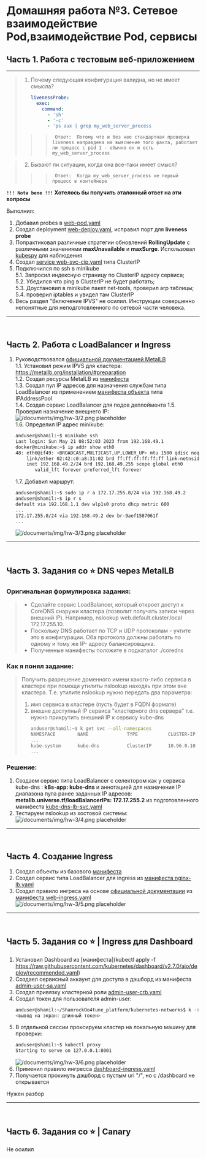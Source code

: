 # Домашняя работа №3. Сетевое взаимодействие Pod,взаимодействие Pod, сервисы  

## Часть 1. Работа с тестовым веб-приложением  
---  

> 1. Почему следующая конфигурация валидна, но не имеет смысла?  
>     ```yaml
>     livenessProbe:  
>       exec:  
>         command:  
>           - 'sh'  
>           - '-c'  
>           - 'ps aux | grep my_web_server_process  
>     ```
>>>      Ответ:  Потому что и без нее стандартная проверка liveness направдена на выяснение того факта, работает ли процесс с pid 1 - обычно он и есть my_web_server_process
   
> 2. Бывают ли ситуации, когда она все-таки имеет смысл?
>>>      Ответ:  Когда my_web_server_process не первый процесс в контейнере  

**`!!! Nota bene !!!` Хотелось бы получить эталонный ответ на эти вопросы**   

Выполнил:
1. Добавил probes в [web-pod.yaml](/kubernetes-networks/web-pod.yaml)
2. Создал deployment [web-deploy.yaml](/kubernetes-networks/web-deploy.yaml), исправил порт для **liveness probe**
3. Попрактиковал различные стратегии обновлений **RollingUpdate** c различными значениями **maxUnavailable** и **maxSurge**. Использовал [kubespy](/documentation/img/hw-3/1.png) для наблюдения
4. Создал [service web-svc-cip.yaml](/kubernetes-networks/web-svc-cip.yaml) типа ClusterIP  
5. Подключился по ssh в minikube  
5.1. Запросил индексную страницу по ClusterIP адресу сервиса;  
5.2. Убедился что ping в ClusterIP не будет работать;  
5.3. Доустановил в minikube пакет net-tools, проверил arp таблицы;  
5.4. проверил iptables и увидел там ClusterIP
6. Весь раздел "Включение IPVS" не осилил. Инструкции совершенно непонятные для неподготовленного по сетевой части человека. 
--- 
<br>  

## Часть 2. Работа с LoadBalancer и Ingress  

1. Руководствовался [официальной документацией MetalLB](https://metallb.org/)  
1.1. Установил режим IPVS для кластера: https://metallb.org/installation/#preparation  
1.2. Создал ресурсы MetalLB из [манифеста](https://raw.githubusercontent.com/metallb/metallb/v0.13.9/config/manifests/metallb-native.yaml)  
1.3. Создал пул IP адресов для назначения службам типа LoadBalancer из применением [манифеста объекта](/kubernetes-networks/metallb-ipaddresspool.yaml) типа IPAddressPool  
1.4. Создал сервис LoadBalancer для подов деплоймента
1.5. Проверил назначение внещнего IP:  
![/documents/img/hw-3/2.png placeholder](/documentation/img/hw-3/2.png)  
1.6. Определил IP адрес minikube:  
    ```bash
    anduser@shamil:~$ minikube ssh
    Last login: Sun May 21 08:52:03 2023 from 192.168.49.1
    docker@minikube:~$ ip addr show eth0
    48: eth0@if49: <BROADCAST,MULTICAST,UP,LOWER_UP> mtu 1500 qdisc noqueue state UP group default 
        link/ether 02:42:c0:a8:31:02 brd ff:ff:ff:ff:ff:ff link-netnsid 0
        inet 192.168.49.2/24 brd 192.168.49.255 scope global eth0
           valid_lft forever preferred_lft forever
    ```
    1.7. Добавил маршрут:  
    ```bash
    anduser@shamil:~$ sudo ip r a 172.17.255.0/24 via 192.168.49.2
    anduser@shamil:~$ ip r s
    default via 192.168.1.1 dev wlp1s0 proto dhcp metric 600 
    ... 
    172.17.255.0/24 via 192.168.49.2 dev br-9aef1587061f 
    ...  
    ```
    ![/documents/img/hw-3/3.png placeholder](/documentation/img/hw-3/3.png)    
---  
<br>  

## Часть 3. Задания со ⭐ DNS через MetalLB  
### Оригинальная формулировка задания:    
> * Сделайте сервис LoadBalancer, который откроет доступ к CoreDNS снаружи кластера (позволит получать записи через внешний IP). Например, nslookup web.default.cluster.local 172.17.255.10.  
> * Поскольку DNS работает по TCP и UDP протоколам - учтите это в
конфигурации. Оба протокола должны работать по одному и тому же IP-
адресу балансировщика.
> * Полученные манифесты положите в подкаталог ./coredns 

### Как я понял задание:  
> Получить разрешение доменного имени какого-либо сервиса в кластере при помощи утилиты nslookup находяь при этом вне кластера. Т.е. утилите nslookup нужно передать два параметра:
> 1. имя сервиса в кластере (пусть будет в FQDN формате)
> 2. внешне доступный IP сервиса "кластерного dns сервера" т.е. нужно прикрутить внешний IP к сервису kube-dns
>    ```bash
>    anduser@shamil:~$ k get svc --all-namespaces
>    NAMESPACE        NAME              TYPE           CLUSTER-IP      EXTERNAL-IP    PORT(S)                  AGE
>    ...
>    kube-system      kube-dns          ClusterIP      10.96.0.10      <none>         53/UDP,53/TCP,9153/TCP   147m
>    ...
>    ```  

### Решение:  
1. Создаем сервис типа LoadBalancer с селектором как у сервиса kube-dns : **k8s-app: kube-dns** и аннотацией для назначения IP диапазона пула ранее заданных IP адресов: **metallb.universe.tf/loadBalancerIPs: 172.17.255.2** из подготовленного манифеста [kube-dns-lb-svc.yaml](/kubernetes-networks/coredns/kube-dns-lb-svc.yaml)  
2. Тестируем nslookup из хостовой системы:  
![/documents/img/hw-3/4.png placeholder](/documentation/img/hw-3/4.png)
---  
<br>  

## Часть 4. Создание Ingress  

1. Создал объекты из базового [манифеста](https://raw.githubusercontent.com/kubernetes/ingress-nginx/master/deploy/static/provider/baremetal/deploy.yaml)  
2. Создал сервис типа LoadBalancer для ingress из [манифеста nginx-lb.yaml](/kubernetes-networks/nginx-lb.yaml)  
3. Создал правило ингреса на основе [официальной документации](https://kubernetes.io/docs/concepts/services-networking/ingress/) из [манифеста web-ingress.yaml](/kubernetes-networks/web-ingress.yaml)    
![/documents/img/hw-3/5.png placeholder](/documentation/img/hw-3/5.png)  
---  
<br>  

## Часть 5. Задания со ⭐ | Ingress для Dashboard  

1. Установил Dashboard из [манифеста](kubectl apply -f https://raw.githubusercontent.com/kubernetes/dashboard/v2.7.0/aio/deploy/recommended.yaml)  
2. Создаел сервисный аккаунт для доступа в дэшборд из манифеста [admin-user-sa.yaml](/kubernetes-networks/dashboard/admin-user-sa.yaml)  
3. Создал привязку кластерной роли [admin-user-crb.yaml](/kubernetes-networks/dashboard/admin-user-crb.yaml)  
4. Создал токен для пользователя admin-user:  
    ```bash
    anduser@shamil:~/ShamrockOo4tune_platform/kubernetes-networks$ k -n kubernetes-dashboard create token admin-user
    <вывод на экран: длинный токен>
    ```  
5. В отдельной сессии проксируем кластер на локальную машину для проверки: 
    ```bash
    anduser@shamil:~$ kubectl proxy
    Starting to serve on 127.0.0.1:8001
    ```
    ![/documents/img/hw-3/6.png placeholder](/documentation/img/hw-3/6.png)  
6. Применил правило ингресса [dashboard-ingress.yaml](/kubernetes-networks/dashboard/dashboard-ingress.yaml)  
7. Получается прокинуть дэшборд с пустым uri "/", но с /dashboard не открывается  

Нужен разбор  

---  
<br>  

## Часть 6. Задания со ⭐ | Canary 

Не осилил  

